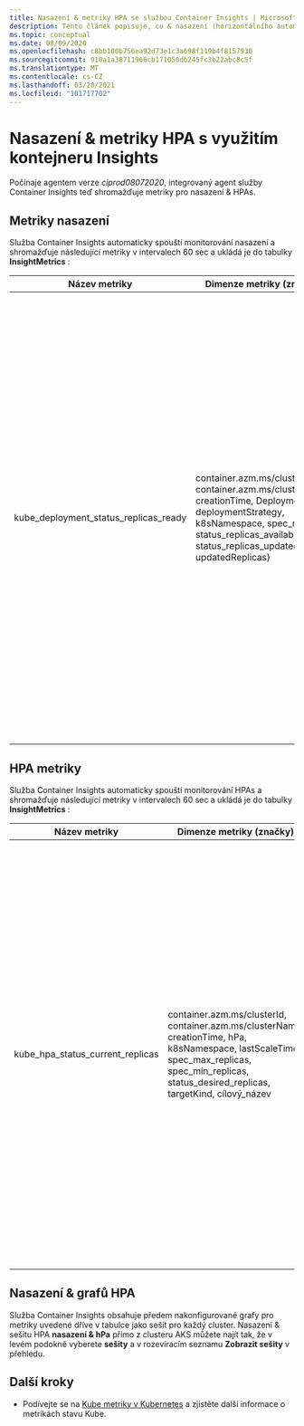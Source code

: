 ```yaml
---
title: Nasazení & metriky HPA se službou Container Insights | Microsoft Docs
description: Tento článek popisuje, co & nasazení (horizontálního automatického škálování pod HPA) shromažďují metriky pro službu Container Insights.
ms.topic: conceptual
ms.date: 08/09/2020
ms.openlocfilehash: c8bb100b756ea92d73e1c3a698f119b4f8157930
ms.sourcegitcommit: 910a1a38711966cb171050db245fc3b22abc8c5f
ms.translationtype: MT
ms.contentlocale: cs-CZ
ms.lasthandoff: 03/20/2021
ms.locfileid: "101717702"
---
```

# <a name="deployment--hpa-metrics-with-container-insights"></a>Nasazení & metriky HPA s využitím kontejneru Insights

Počínaje agentem verze *ciprod08072020*, integrovaný agent služby Container Insights teď shromažďuje metriky pro nasazení & HPAs.

## <a name="deployment-metrics"></a>Metriky nasazení

Služba Container Insights automaticky spouští monitorování nasazení a shromažďuje následující metriky v intervalech 60 sec a ukládá je do tabulky **InsightMetrics** :

|Název metriky |Dimenze metriky (značky) |Description |
|------------|------------------------|------------|
|kube_deployment_status_replicas_ready |container.azm.ms/clusterId, container.azm.ms/clusterName, creationTime, Deployment, deploymentStrategy, k8sNamespace, spec_replicas, status_replicas_available status_replicas_updated (stav. updatedReplicas) | Celkový počet připravených lusků, které cílí na toto nasazení (status. readyReplicas). Níže jsou uvedeny rozměry této metriky. <ul> <li> nasazení – název nasazení </li> <li> k8sNamespace-Kubernetes obor názvů pro nasazení </li> <li> deploymentStrategy – strategii nasazení, která se použije k nahrazení lusků novými (spec. strategii. Type)</li><li> creationTime – časové razítko vytvoření nasazení </li> <li> spec_replicas – počet požadovaných lusků (spec. replik) </li> <li>status_replicas_available – celkový počet dostupných lusků (připraveno alespoň na minReadySeconds) cílený tímto nasazením (status. availableReplicas)</li><li>status_replicas_updated – celkový počet neukončených lusků, na které cílí toto nasazení, které mají požadovanou specifikaci šablony (status. updatedReplicas) </li></ul>|

## <a name="hpa-metrics"></a>HPA metriky

Služba Container Insights automaticky spouští monitorování HPAs a shromažďuje následující metriky v intervalech 60 sec a ukládá je do tabulky **InsightMetrics** :

|Název metriky |Dimenze metriky (značky) |Description |
|------------|------------------------|------------|
|kube_hpa_status_current_replicas |container.azm.ms/clusterId, container.azm.ms/clusterName, creationTime, hPa, k8sNamespace, lastScaleTime, spec_max_replicas, spec_min_replicas, status_desired_replicas, targetKind, cílový_název | Aktuální počet replik lusků, které spravuje tento automatické škálování (status. currentReplicas). Níže jsou uvedeny rozměry této metriky. <ul> <li> hPa – název HPA </li> <li> k8sNamespace-Kubernetes obor názvů pro HPA </li> <li> lastScaleTime – čas, kdy HPA škáluje počet lusků (status. lastScaleTime)</li><li> časové razítko vytvoření creationTime-HPA </li> <li> spec_max_replicas – horní limit počtu lusků, které lze nastavit pomocí automatického škálování (spec. maxReplicas) </li> <li> spec_min_replicas – nižší limit počtu replik, na které může automatické škálování (spec. minReplicas) škálovat. </li><li>status_desired_replicas – požadovaný počet replik lusků spravovaných tímto nástrojem automatického škálování (status. desiredReplicas)</li><li>targetKind – druh cíle HPA (spec. scaleTargetRef. Kind) </li><li>cílový_název – název cíle HPA (spec.scaleTargetRef.name) </li></ul>|

## <a name="deployment--hpa-charts"></a>Nasazení & grafů HPA 

Služba Container Insights obsahuje předem nakonfigurované grafy pro metriky uvedené dříve v tabulce jako sešit pro každý cluster. Nasazení & sešitu HPA **nasazení & hPa** přímo z clusteru AKS můžete najít tak, že v levém podokně vyberete **sešity** a v rozevíracím seznamu **Zobrazit sešity** v přehledu.

## <a name="next-steps"></a>Další kroky

- Podívejte se na [Kube metriky v Kubernetes](https://github.com/kubernetes/kube-state-metrics/tree/master/docs) a zjistěte další informace o metrikách stavu Kube.